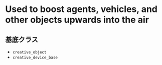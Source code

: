 # Used to boost agents, vehicles, and other objects upwards into the air

## 基底クラス

- `creative_object`
- `creative_device_base`
